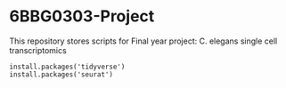 # 6BBG0303-Project

This repository stores scripts for Final year project: C. elegans single cell transcriptomics

```
install.packages('tidyverse')
install.packages('seurat')
